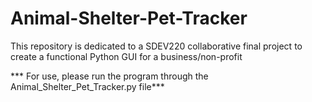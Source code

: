 # Animal-Shelter-Pet-Tracker
This repository is dedicated to a SDEV220 collaborative final project to create a functional Python GUI for a business/non-profit

*** For use, please run the program through the Animal_Shelter_Pet_Tracker.py file***
